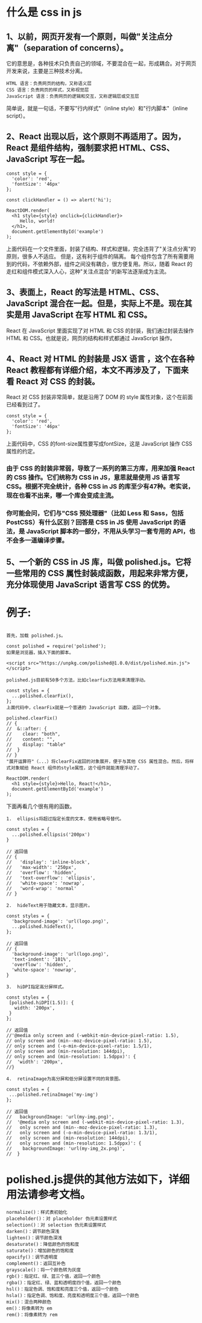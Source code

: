 # 什么是 css in js
## 1、以前，网页开发有一个原则，叫做"关注点分离"（separation of concerns）。

它的意思是，各种技术只负责自己的领域，不要混合在一起，形成耦合。对于网页开发来说，主要是三种技术分离。
```
HTML 语言：负责网页的结构，又称语义层
CSS 语言：负责网页的样式，又称视觉层
JavaScript 语言：负责网页的逻辑和交互，又称逻辑层或交互层
```
简单说，就是一句话，不要写"行内样式"（inline style）和"行内脚本"（inline script）。
## 2、React 出现以后，这个原则不再适用了。因为，React 是组件结构，强制要求把 HTML、CSS、JavaScript 写在一起。

```
const style = {
  'color': 'red',
  'fontSize': '46px'
};

const clickHandler = () => alert('hi'); 

ReactDOM.render(
  <h1 style={style} onclick={clickHandler}>
     Hello, world!
  </h1>,
  document.getElementById('example')
);
```
上面代码在一个文件里面，封装了结构、样式和逻辑，完全违背了"关注点分离"的原则，很多人不适应。
但是，这有利于组件的隔离。
每个组件包含了所有需要用到的代码，不依赖外部，组件之间没有耦合，很方便复用。所以，随着 React 的走红和组件模式深入人心，这种"关注点混合"的新写法逐渐成为主流。

## 3、表面上，React 的写法是 HTML、CSS、JavaScript 混合在一起。但是，实际上不是。现在其实是用 JavaScript 在写 HTML 和 CSS。
React 在 JavaScript 里面实现了对 HTML 和 CSS 的封装，我们通过封装去操作 HTML 和 CSS。也就是说，网页的结构和样式都通过 JavaScript 操作。
## 4、React 对 HTML 的封装是 JSX 语言 ，这个在各种 React 教程都有详细介绍，本文不再涉及了，下面来看 React 对 CSS 的封装。
React 对 CSS 封装非常简单，就是沿用了 DOM 的 style 属性对象，这个在前面已经看到过了。
```
const style = {
  'color': 'red',
  'fontSize': '46px'
};
```
上面代码中，CSS 的font-size属性要写成fontSize，这是 JavaScript 操作 CSS 属性的约定。

### 由于 CSS 的封装非常弱，导致了一系列的第三方库，用来加强 React 的 CSS 操作。它们统称为 CSS in JS，意思就是使用 JS 语言写 CSS。根据不完全统计，各种 CSS in JS 的库至少有47种。老实说，现在也看不出来，哪一个库会变成主流。

### 你可能会问，它们与"CSS 预处理器"（比如 Less 和 Sass，包括 PostCSS）有什么区别？回答是 CSS in JS 使用 JavaScript 的语法，是 JavaScript 脚本的一部分，不用从头学习一套专用的 API，也不会多一道编译步骤。

## 5、一个新的 CSS in JS 库，叫做 polished.js。它将一些常用的 CSS 属性封装成函数，用起来非常方便，充分体现使用 JavaScript 语言写 CSS 的优势。

#  例子:
```

首先，加载 polished.js。

const polished = require('polished');
如果是浏览器，插入下面的脚本。

<script src="https://unpkg.com/polished@1.0.0/dist/polished.min.js">
</script>

polished.js目前有50多个方法，比如clearfix方法用来清理浮动。

const styles = {
  ...polished.clearFix(),
};
上面代码中，clearFix就是一个普通的 JavaScript 函数，返回一个对象。

polished.clearFix()
// {
//  &::after: {
//    clear: "both",
//    content: "",
//    display: "table"
//  }
// }
"展开运算符"（...）将clearFix返回的对象展开，便于与其他 CSS 属性混合。然后，将样式对象赋给 React 组件的style属性，这个组件就能清理浮动了。

ReactDOM.render(
  <h1 style={style}>Hello, React!</h1>,
  document.getElementById('example')
);
```

下面再看几个很有用的函数。
```
1.  ellipsis将超过指定长度的文本，使用省略号替代。

const styles = {
  ...polished.ellipsis('200px')
}

// 返回值
// {
//   'display': 'inline-block',
//   'max-width': '250px',
//   'overflow': 'hidden',
//   'text-overflow': 'ellipsis',
//   'white-space': 'nowrap',
//   'word-wrap': 'normal'
// }

2.  hideText用于隐藏文本，显示图片。

const styles = {
  'background-image': 'url(logo.png)',
  ...polished.hideText(),
};

// 返回值
// {
  'background-image': 'url(logo.png)',
  'text-indent': '101%',
  'overflow': 'hidden',
  'white-space': 'nowrap',
}

3.  hiDPI指定高分屏样式。

const styles = {
 [polished.hiDPI(1.5)]: {
   width: '200px',
 }
};

// 返回值
//'@media only screen and (-webkit-min-device-pixel-ratio: 1.5),
// only screen and (min--moz-device-pixel-ratio: 1.5),
// only screen and (-o-min-device-pixel-ratio: 1.5/1),
// only screen and (min-resolution: 144dpi),
// only screen and (min-resolution: 1.5dppx)': {
//  'width': '200px',
//}

4.  retinaImage为高分屏和低分屏设置不同的背景图。

const styles = {
 ...polished.retinaImage('my-img')
};

// 返回值
//   backgroundImage: 'url(my-img.png)',
//  '@media only screen and (-webkit-min-device-pixel-ratio: 1.3),
//   only screen and (min--moz-device-pixel-ratio: 1.3),
//   only screen and (-o-min-device-pixel-ratio: 1.3/1),
//   only screen and (min-resolution: 144dpi),
//   only screen and (min-resolution: 1.5dppx)': {
//    backgroundImage: 'url(my-img_2x.png)',
//  }
```
# polished.js提供的其他方法如下，详细用法请参考文档。
```
normalize()：样式表初始化
placeholder()：对 placeholder 伪元素设置样式
selection()：对 selection 伪元素设置样式
darken()：调节颜色深浅
lighten()：调节颜色深浅
desaturate()：降低颜色的饱和度
saturate()：增加颜色的饱和度
opacify()：调节透明度
complement()：返回互补色
grayscale()：将一个颜色转为灰度
rgb()：指定红、绿、蓝三个值，返回一个颜色
rgba()：指定红、绿、蓝和透明度四个值，返回一个颜色
hsl()：指定色调、饱和度和亮度三个值，返回一个颜色
hsla()：指定色调、饱和度、亮度和透明度三个值，返回一个颜色
mix()：混合两种颜色
em()：将像素转为 em
rem()：将像素转为 rem
```
